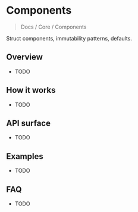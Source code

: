 # Components

> Docs / Core / Components

Struct components, immutability patterns, defaults.

## Overview

- TODO

## How it works

- TODO

## API surface

- TODO

## Examples

- TODO

## FAQ

- TODO
